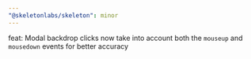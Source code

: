 ```yaml
---
"@skeletonlabs/skeleton": minor
---
```


feat: Modal backdrop clicks now take into account both the `mouseup` and `mousedown` events for better accuracy
